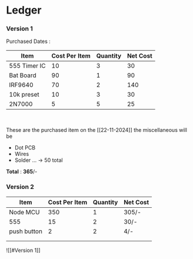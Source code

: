 # Ledger
### Version 1
Purchased Dates : 

| Item         | Cost Per Item | Quantity | Net Cost |
| ------------ | ------------- | -------- | -------- |
| 555 Timer IC | 10            | 3        | 30       |
| Bat Board    | 90            | 1        | 90       |
| IRF9640      | 70            | 2        | 140      |
| 10k preset   | 10            | 3        | 30       |
| 2N7000       | 5             | 5        | 25       |

</br>

These are the purchased item on the [[22-11-2024]] the miscellaneous will be 
- Dot PCB 
- Wires 
- Solder ... -> 50 total 

**Total** : **365**/-  
### Version 2 

| Item        | Cost Per Item | Quantity | Net Cost |
| ----------- | ------------- | -------- | -------- |
| Node MCU    | 350           | 1        | 305/-    |
| 555         | 15            | 2        | 30/-     |
| push button | 2             | 2        | 4/-      |
|             |               |          |          |
|             |               |          |          |


![[#Version 1]]